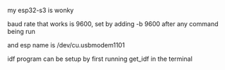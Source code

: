 my esp32-s3 is wonky

baud rate that works is 9600, set by adding -b 9600  after any command being run

and esp name is /dev/cu.usbmodem1101

idf program can be setup by first running get_idf in the terminal